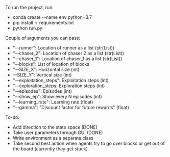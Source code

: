 To run the project, run:
- conda create --name env python=3.7
- pip install -r requirements.txt
- python run.py

Couple of arguments you can pass:
- "--runner": Location of runner as a list (str(List)) 
- "--chaser_2": Location of chaser 2 as a list (str(List))
- "--chaser_1": Location of chaser_1 as a list (str(List))
- "--blocks": List of location of blocks
- "--SIZE_X": Horizontal size (int)
- --SIZE_Y": Vertical size (int)
- "--exploitation_steps": Exploitation steps (int)
- "--exploration_steps: Exploration steps (int)
- "--episodes": Episodes (int)
- "--show_ep": Show every N episodes (int)
- "--learning_rate": Learning rate (float)
- "--gamma": "Discount factor for future rewards" (float)
 
To-do:
- Add direction to the state space (DONE)
- Take user parameters through GUI (DONE)
- Write environment as a separate class
- Take second best action when agents try to go over blocks or get out of the board (currently they get stuck)


